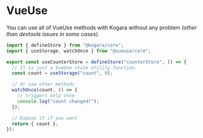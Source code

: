 # VueUse

You can use all of VueUse methods with Kogara without any problem _(other than devtools issues in some cases)_.

```ts
import { defineStore } from "@kogara/core";
import { useStorage, watchOnce } from "@vueuse/core";

export const useCounterStore = defineStore("counterStore", () => {
  // It is just a VueUse state utility function.
  const count = useStorage("count", 0);

  // Or use other methods
  watchOnce(count, () => {
    // triggers only once
    console.log("count changed!");
  });

  // Expose it if you want
  return { count };
});
```
